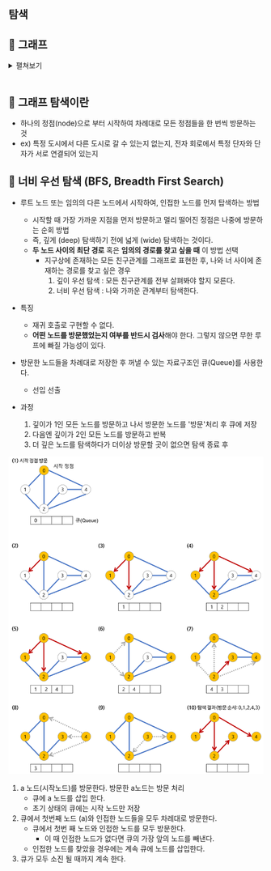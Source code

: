탐색
-

📌 그래프
-
<details>
    <summary>펼쳐보기</summary>

* 현실 세계의 사물이나 추상적인 개념 간, 연결관계로 표현한 것 
    * ex) 도시간 도로망, 사람 간 지인관계, 웹 사이트간 링크 관계
* 트리와 달리 제약이 없어서 훨씬 다양한 구조를 표현할 수 있어서 현실 세계의 문제를 푸는데 유용하게 사용됨
* 프로그래밍 대회에서도 자주 출제되는 문제임

그래프 정의 [ G(V, E) ]
-
* 어떤 자료나 개념을 표현하는 정점(V, vertex)들의 집합과 이들을 연결하는 간선(E, edge)들의 집합으로 구성된 자료
* 쉽게 점에 선이 연결된 그래프임. 같은 그래프란, 모든 같은 정점간의 연결 관계가 같음을 의미

그래프 종류
-
* 표현하고자 하는 대상에 따라 여러가지 변형된 형태를 가짐 
* 정점이나 간선에 속성 부여할 수 있고, 존재할 수 있는 간선이나 정점의 형태에 제약을 두기도 함
    1. 유향 그래프 (directed graph)
        * 대표적인 방향 그래프 중 하나, 간선이 방향이라는 속성을 가짐
        
        ![유향 그래프](img/directed_graph.svg.png)
        * 현실 세계에서 사람들과 짝 사랑관계, 도로망에서의 일반 통행 등이 해당
        * 반대되는 그래프를 무향 그래프라고 부름
        
    2. 가중치 그래프 (Weighted graph)
        * 간선에 가중치라고 불리는 실수 속성이 부여된 그래프
        
        ![가중치 그래프](img/Weighted_Graph.svg.png)
        * 가중치는 두 도시 사이 거리, 두 물건 사이의 교환 비율, 두 사람 사이 호감도 등, 다양한 정보를 표현하는데 사용 가능 
        * 최소 스패닝 트리(모든 정점을 포함하는 최단 경로) 문제나 퇴단 경로 문제 등이 가중치 그래프로 풀 수 있는 문제
        
    3. 다중 그래프 (Multi pseudograph)
        * 두 정점 사이 2개 이상의 간선이 있을 수 있는 그래프
        
        ![다중 그래프](img/Multi-pseudograph.svg.png)
        * 도로망 같은 경우가 대표적인 예시 
        * 두 정점사이 최대 한개의 간선만 있는 그래프는 단순 그래프 라고 부름 

    4. 트리 (tree)
        * 두 노드 간 간선은 무조건 하나 밖에 없는 그래프
        
        ![트리](./img/tree.svg.png)
        * 고로, 간선들의 연결 관계가 트리 같다는 말은 두 정점사이 그래프가 딱 하나라는 말 
        
    5. 이분 그래프(complete bipartite graph)
        * 정점이 두개의 그룹으로 나뉘어서, 같은 그룹간에 간선은 존재할 수 없는 그래프
        
        ![이분그래프](./img/Complete_bipartite_graph.svg.png)
        * 서로 다른 그룹(빨강-초록, 또는 초록-빨강)에 속한 정점들 간에만 간선이 존재할 수 있음
    
    6. 유향 비순환 그래프 (directed acyclic graph, DAG)
        * 위에서 언급한 속성 중, 두가지 이상이 포함된 그래프의 대표적인 예시
        
        ![유향 비순환 그래프](./img/유향%20비순환%20그래프.svg.png)
        * 방향을 가지고 출발한 정점으로 돌아오는 경로(사이클)가 없는 그래프 
        * 간선의 방향을 무시한다면 이미 그것은 DAG가 아님을 주의깊게 봐야함


<br/>
    

그래프의 경로
-
* 끝과 끝이 서로 연결된 간선들을 순서대로 나열한 것 
* 방향 그래프의 경우 앞 간선의 끝과 뒷 간선의 시작점이 만나야함 (화살표의 머리가 마주보거나, 뒤돌아 있는경우는 경로가 아니라는 말)
* 경로 중 정점을 최대 1번만 지나는 경로를 **단순 경로**라고 부름 => 사실상 현대 그래프 이론에서의 경로
* 시작한 점에서 끝나는 경로를 사이클(회로)라고 부름


<br/>

그래프 사용 예
-

* **철도망의 안정성 분석**
    * 한 역이 폐쇄되어 열차가 못 지날 경우, 철도망 전체가 두개로 쪼개질 가능성이 있는지 찾을 때, 절단점 찾기 알고리즘을 사용함 
    
    ![절단점](./img/절단점.png)
    * 절단점에 해당하는 정점을 삭제할 경우 경로가 아예 2개로 나뉘어버림
    
    ![절단점](./img/절단점_1.png)
    * 초록색에 해당하는 정점이 절단점

* **소셜 네트워크 분석**
    * 사람들 간의 지인/친밀도 관계를 그래프로 표현 가능
    * 이 때 해당 그래프의 너비 우선 탐색을 이용하면 한 다리 건너 알고있는 사람은 몇명이나 되는지, 몇 다리를 건너야 특정 사람과 내가 아는 사이가 되는지 쉽게 알 수 있음 

* **인터넷 전송 속도 계산**
    * 컴퓨터와 라우터들이 네트워크로 연결되어 있는 관계 또한 그래프
    * 보통 경로에 존재하는 제일 작은 전송용량을 가진 케이블에 의해 **인터넷 전송 속도**가 좌우됨
    * 이때는 최소 스패닝 트리 알고리즘으로 문제를 풀 수 있음
* **한 붓 그리기**
    * 모든 선을 한번만 지나는 경로
    * 오일러 경로라고 부르며 **깊이 우선 탐색**을 응용해서 풀이 가능
* **외환거래**
    * 외환 거래 후 다시 원래 돈(원화,달러,엔화 등)으로 거래했을 때 환율 차이 때문에 생기는 이익을 아비트러지라고 함
    * 각 통화를 정점이라고 가정하고, 교환 가능한 통화들 사이를 간선이라고 하고 환율을 가중치라고 하면 그래프 문제가 됨.
    * 각 경로에 놓인 가중치를 모두 곱했을 때 1을 초과하는 값이 되는 길을 찾으면 되는 것
    ![외환거래](./img/외환거래.jpg)
    * (사진의 계산식을 볼 때) 결과적으로 최단 거리 알고리즘을 이용하면 가중치의 합이 음수인 사이클을 쉽게 찾을 수 있음

암시적 그래프 구조들
-
그래프는 아니지만, 그래프 처럼 변환해서 풀 수 있는 문제들

* 할일 목록 정리하기
    1. 외출을 하려면 외출 복을 입어야함
    2. 외출복을 입으려면 빨아야함
    3. 빨려면 세제가 필요함 
    * 각각의 목록이 의존관계이ㅔ 있음. 한번에 하나씩 해 나갈 방법이 있는지 있다면 어떤 순서로 하면 되는지는 **위상 정렬/깊이 우선 탐색의 일종**을 이용해서 풀 수 있음

* 15퍼즐
    * 4 곱하기 4 크기 퍼즐에 15개의 타일을 움직여 제자리에 맞춰가는 문제.
    * 타일의 위치를 정점이라고 하고, 타일을 움직일 때 정점 사이를 연결하는 것이라고 가정하면, 모든 타일의 제위치로의 최단 경로를 찾는 문제로 바뀜

* 게임판 덮기
    * 가로 N칸, 세로 N칸 정사각형 게임판에 1 곱하기 2크기의 블록으로 채우는 문제. 이때 채울 수 없는 칸이 존재 + 블록끼린 겹치면 안됨 
    * 모든 칸에 블록을 놓을 수 있는 방법이 있는지 찾는 문제
    * 막히지 않은 각 칸을 정점으로 하고, 상하좌우로 인접한 칸들 사이에 간선을 연결하는 그래프 => 이분 그래프라고 할 수 있음
    * 따라서 이분 매칭 알고리즘으로 풀어야함

* 회의실 배정 
    * N개의 팀이 회의를 하려는데 회의실은 하나. 
    * 각각의 팀이 사용하고 싶은 희망 시간대를 2개 씩 적어 냄. 
    * 한번에 한팀만 회의실을 사용하고 중간에 끊어서 사용할 수 없다고 가정할 때, 이런 문제를 만족성 문제(2-SAT)라고 부름
    * 문제를 그래프에서 강 결합성 문제로 변환해서 푸는 방법이 있음 

<br/>

그래프의 표현 방법
-
1. 연결리스트를 이용한 방법 : 정점을 객체(클래스)로 설정하고 연결 정보(연결 리스트 이용)를 담는 방법
    * 특징 : 추가 삭제가 빈번하지 않을 경우(추가 삭제가 복잡하므로) 사용
    * 장점 : 정점의 수만큼만 노드(인스턴스)를 가지므로 메모리를 적게 먹음
    * 단점 : 추가 삭제가 복잡(구조 변경이 복잡). 추가 삭제하려면 모든 노드를 뒤져봐야하는 불상사가 생김
2. 배열을 이용한 방법 : 정점에 인덱스를 붙이고 각 배열에 정점 정보를 저장하는 방법
    * 특징 : 정점의 주소를 저장하는 대신, 인덱스를 저장함 
    * 장점 : 추가 삭제가 빈번할 때 인덱스에 접근하는 속도가 빨라서 빠름
    * 단점 : 노드 개수와 상관 없이 늘 일정한 공간을 확보해 놓으므로 메모리를 많이 먹음 


📌 연결 리스트를 이용한 방법 (인접 리스트 표현) 
-
* 하나의 배열을 만들고 각각의 배열에 연결리스트(링크드리스트)를 올린다. 그리고 각 링크드 리스트에 인접한 노드 정보를 저장해놓는 방법
* 만약 정점이 각각 속성을 가져야 한다면, 연결 리스트에 들어갈 값을 클래스로 표현하는 것
* 큰 단점은, 두 정점이 주어질 때 연결되어 있는지를 확인하려면 연결 리스트를 모두 뒤져야 한다는 점 => 이를 극복하기 위해서 인접 행렬 표현 방식이 나옴


<br/>

📌 배열을 이용한 방법 (인접 행렬 표현)
-
* 노드의 개수를 n개라고 할 때 n^2 크기의 2차원 배열을 이용해서 간선 정보를 저장함 (2차원 boolean 배열)
* 각각 인덱스를 노드의 번호라고 할 때 i번 노드에서 j번 노드로 연결되었는지 여부를 판단하는 함수 dajacent[i,j] 는 해당 자리의 값이 true인지를 살펴보면 됨


인접 행렬 표현 VS 인접 리스트 표현 
-
![두가지 표현 방식에 대한 비교](./img/compareGraph.jpg)

* 간선의 수가 적은 그래프를 희소 그래프라고 하는데, 희소 그래프일 수록 인접 리스트 표현 방식을 사용하는 것이 유리하고 
* 반대로 간선의 수가 많은 것을 밀집 그래프라고 부르는데, 이 때는 인접 행렬 방식을 사용하는 것이 유리하다.

암시적 그래프 표현
-
* 그래프를 이용해서 푸는 문제라고 해서 항상 메모리에 표현을 해야하는 것은 아님.
* 때때로 그래프 처럼 보이지만, 그래프 구조를 직접 사용하지 않고도 해결할 수 있는 문제가 있음
 
![미로 최단 경로 찾기](./img/미로%20최단%20경로%20찾기.jpg)

* A에서 B로 최단 경로를 찾는 문제라고 생각하면, 그래프를 그리는 것보다, 위 아래 좌우로 인접한 칸이 비어있는지 확인해서 B까지 가면 된다.
* 이런식으로 그래프화 하는데 많은 투자를 할 것 같으면, 이런식으로 그래프를 사용하지 않도로 풀 수 있다.


    
</details>



<br/>

📌 그래프 탐색이란
-
* 하나의 정점(node)으로 부터 시작하여 차례대로 모든 정점들을 한 번씩 방문하는 것
* ex) 특정 도시에서 다른 도시로 갈 수 있는지 없는지, 전자 회로에서 특정 단자와 단자가 서로 연결되어 있는지

📌 너비 우선 탐색 (BFS, Breadth First Search)
-
* 루트 노드 또는 임의의 다른 노드에서 시작하여, 인접한 노드를 먼저 탑색하는 방법
    * 시작할 때 가장 가까운 지점을 먼저 방문하고 멀리 떨어진 정점은 나중에 방문하는 순회 방법
    * 즉, 깊게 (deep) 탐색하기 전에 넓게 (wide) 탐색하는 것이다.
    * **두 노드 사이의 최단 경로** 혹은 **임의의 경로를 찾고 싶을 때** 이 방법 선택
        * 지구상에 존재하는 모든 친구관계를 그래프로 표현한 후, 나와 너 사이에 존재하는 경로를 찾고 싶은 경우
            1. 깊이 우선 탐색 : 모든 친구관계를 전부 살펴봐야 할지 모른다.
            2. 너비 우선 탐색 : 나와 가까운 관계부터 탐색한다.

* 특징
    * 재귀 호출로 구현할 수 없다.
    * **어떤 노드를 방문했었는지 여부를 반드시 검사**해야 한다. 그렇지 않으면 무한 루프에 빠질 가능성이 있다.

* 방문한 노드들을 차례대로 저장한 후 꺼낼 수 있는 자료구조인 큐(Queue)를 사용한다. 
    * 선입 선출

* 과정
    1. 깊이가 1인 모든 노드를 방문하고 나서 방문한 노드를 '방문'처리 후 큐에 저장
    2. 다음엔 깊이가 2인 모든 노드를 방문하고 반복
    3. 더 깊은 노드를 탐색하다가 더이상 방문할 곳이 없으면 탐색 종료 후 

![너비 우선 탐색 과정](./bfs-example.png)

1. a 노드(시작노드)를 방문한다. 방문한 a노드는 방문 처리
    * 큐에 a 노드를 삽입 한다.
    * 초기 상태의 큐에는 시작 노드만 저장
2. 큐에서 첫번째 노드 (a)와 인접한 노드들을 모두 차레대로 방문한다.
    * 큐에서 첫번 째 노드와 인접한 노드를 모두 방문한다.
        * 이 때 인접한 노드가 없다면 큐의 가장 앞의 노드를 빼낸다. 
    * 인접한 노드를 찾았을 경우에는 계속 큐에 노드를 삽입한다. 
3. 큐가 모두 소진 될 때까지 계속 한다. 
<br/>

